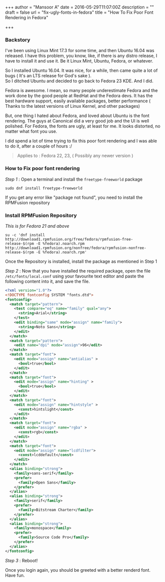 +++
author = "Mansoor A"
date = 2016-05-29T11:07:00Z
description = ""
draft = false
url = "fix-ugly-fonts-in-fedora"
title = "How To Fix Poor Font Rendering in Fedora"

+++


### Backstory
I've been using Linux Mint 17.3 for some time, and then Ubuntu 16.04 was released. I have this problem, you know,
like, if there is any distro release, I have to install it and use it. Be it Linux Mint, Ubuntu, Fedora, or whatever. 

So I installed Ubuntu 16.04. It was nice, for a while, then came quite a lot of bugs ( It's an LTS release for God's sake ).  
So I ditched Ubuntu and decided to go back to Fedora 23 KDE. And I did. 

Fedora is awesome. I mean, so many people underestimate Fedora and the work done by the good people at RedHat and the Fedora devs. 
It has the best hardware support, easily available packages, better performance ( Thanks to the latest versions of Linux Kernel, and other packages)

But, one thing I hated about Fedora, and loved about Ubuntu is the font rendering. The guys at Canonical did a very good job and
the UI is well polished. For Fedora, the fonts are ugly, at least for me. It looks distorted, no matter what font you use.

I did spend a lot of time trying to fix this poor font rendering and I was able to do it, after a couple of hours :/  

> Applies to : Fedora 22, 23, ( Possibly any newer version )

### How to Fix poor font rendering

*Step 1* : Open a terminal and install the `freetype-freeworld` package
```
sudo dnf install freetype-freeworld
```

If you get any error like "package not found", you need to install the RPMFusion repository

### Install RPMFusion Repository 

*This is for Fedora 21 and above*
```
su -c 'dnf install http://download1.rpmfusion.org/free/fedora/rpmfusion-free-release-$(rpm -E %fedora).noarch.rpm http://download1.rpmfusion.org/nonfree/fedora/rpmfusion-nonfree-release-$(rpm -E %fedora).noarch.rpm'
```

Once the Repository is installed, install the package as mentioned in Step 1

*Step 2* : Now that you have installed the required package, open the file `/etc/fonts/local.conf` using your favourite text editor and paste the following content into it, and save the file.


```xml
<?xml version="1.0"?>
<!DOCTYPE fontconfig SYSTEM "fonts.dtd">
<fontconfig>
  <match target="pattern">
    <test compare="eq" name="family" qual="any">
      <string>Arial</string>
    </test>
    <edit binding="same" mode="assign" name="family">
      <string>Noto Sans</string>
    </edit>
  </match>
  <match target="pattern">
    <edit name="dpi" mode="assign">96</edit>
  </match>
  <match target="font">
    <edit mode="assign" name="antialias" >
      <bool>true</bool>
    </edit>
  </match>
  <match target="font">
    <edit mode="assign" name="hinting" >
      <bool>true</bool>
    </edit>
  </match>
  <match target="font">
    <edit mode="assign" name="hintstyle" >
      <const>hintslight</const>
    </edit>
  </match>
  <match target="font">
    <edit mode="assign" name="rgba" >
      <const>rgb</const>
    </edit>
  </match>
  <match target="font">
    <edit mode="assign" name="lcdfilter">
      <const>lcddefault</const>
    </edit>
  </match>
  <alias binding="strong">
    <family>sans-serif</family>
    <prefer>
      <family>Open Sans</family>
    </prefer>
  </alias>
  <alias binding="strong">
    <family>serif</family>
    <prefer>
      <family>Bitstream Charter</family>
    </prefer>
  </alias>
  <alias binding="strong">
    <family>monospace</family>
    <prefer>
      <family>Source Code Pro</family>
    </prefer>
  </alias>
</fontconfig>
```

*Step 3* : Reboot! 

Once you login again, you should be greeted with a better renderd font. Have fun.



